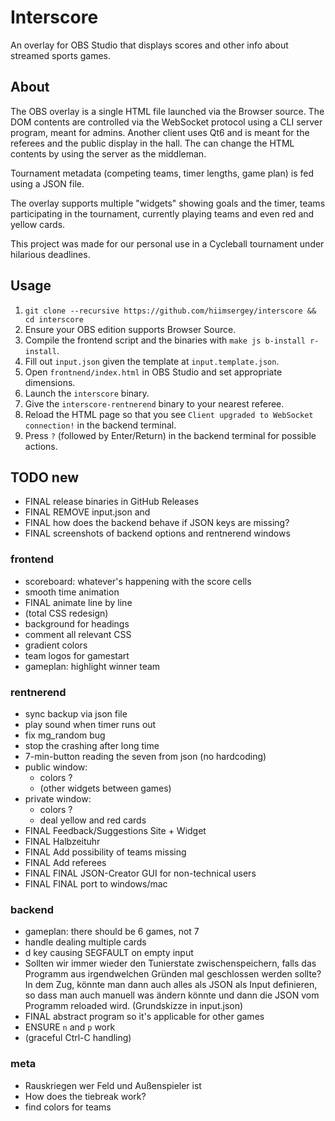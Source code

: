 # Interscore
An overlay for OBS Studio that displays scores and other info about streamed sports games.

## About
The OBS overlay is a single HTML file launched via the Browser source.
The DOM contents are controlled via the WebSocket protocol using a CLI server program, meant for admins.
Another client uses Qt6 and is meant for the referees and the public display in the hall. The can change the HTML contents by using the server as the middleman.

Tournament metadata (competing teams, timer lengths, game plan) is fed using a JSON file.

The overlay supports multiple "widgets" showing goals and the timer, teams participating in the tournament, currently playing teams and even red and yellow cards.

This project was made for our personal use in a Cycleball tournament under hilarious deadlines.

## Usage
1. `git clone --recursive https://github.com/hiimsergey/interscore && cd interscore`
2. Ensure your OBS edition supports Browser Source.
3. Compile the frontend script and the binaries with `make js b-install r-install`.
4. Fill out `input.json` given the template at `input.template.json`.
5. Open `frontnend/index.html` in OBS Studio and set appropriate dimensions.
6. Launch the `interscore` binary.
7. Give the `interscore-rentnerend` binary to your nearest referee.
8. Reload the HTML page so that you see `Client upgraded to WebSocket connection!` in the backend terminal.
9. Press `?` (followed by Enter/Return) in the backend terminal for possible actions.

## TODO new
- FINAL release binaries in GitHub Releases
- FINAL REMOVE input.json and
- FINAL how does the backend behave if JSON keys are missing?
- FINAL screenshots of backend options and rentnerend windows

### frontend
- scoreboard: whatever's happening with the score cells
- smooth time animation
- FINAL animate line by line
- (total CSS redesign)
- background for headings
- comment all relevant CSS
- gradient colors
- team logos for gamestart
- gameplan: highlight winner team

### rentnerend
- sync backup via json file
- play sound when timer runs out
- fix mg_random bug
- stop the crashing after long time
- 7-min-button reading the seven from json (no hardcoding)
- public window:
	- colors ?
	- (other widgets between games)
- private window:
	- colors ?
	- deal yellow and red cards
- FINAL Feedback/Suggestions Site + Widget
- FINAL Halbzeituhr
- FINAL Add possibility of teams missing
- FINAL Add referees
- FINAL FINAL JSON-Creator GUI for non-technical users
- FINAL FINAL port to windows/mac

### backend
- gameplan: there should be 6 games, not 7
- handle dealing multiple cards
- d key causing SEGFAULT on empty input
- Sollten wir immer wieder den Tunierstate zwischenspeichern, falls das Programm aus irgendwelchen Gründen mal geschlossen werden sollte? In dem Zug, könnte man dann auch alles als JSON als Input definieren, so dass man auch manuell was ändern könnte und dann die JSON vom Programm reloaded wird. (Grundskizze in input.json)
- FINAL abstract program so it's applicable for other games
- ENSURE `n` and `p` work
- (graceful Ctrl-C handling)

### meta
- Rauskriegen wer Feld und Außenspieler ist
- How does the tiebreak work?
- find colors for teams

